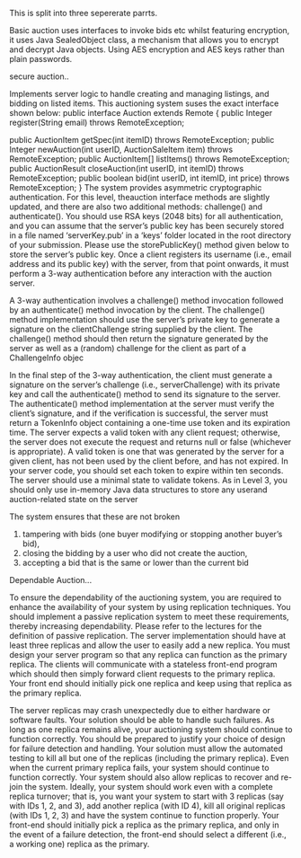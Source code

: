 This is split into three sepererate parrts.

Basic auction uses interfaces to invoke bids etc whilst featuring encryption, it uses Java SealedObject class, a
mechanism that allows you to encrypt and decrypt Java objects. Using
AES encryption and AES keys rather than plain passwords.

secure auction..

Implements server logic to handle creating and managing listings, and bidding on listed items.
This auctioning system suses the exact interface shown below:
public interface Auction extends Remote {
 public Integer register(String email) throws RemoteException;

 public AuctionItem getSpec(int itemID) throws RemoteException;
 public Integer newAuction(int userID, AuctionSaleItem item) throws RemoteException;
 public AuctionItem[] listItems() throws RemoteException;
public AuctionResult closeAuction(int userID, int itemID) throws RemoteException;
public boolean bid(int userID, int itemID, int price) throws RemoteException;
}
The system provides asymmetric cryptographic authentication. For this level, theauction
interface methods are slightly updated, and there are also two additional methods: challenge() and
authenticate(). 
You should use RSA keys (2048 bits) for all authentication, and you can assume that the server’s public
key has been securely stored in a file named ‘serverKey.pub’ in a ‘keys’ folder located in the root directory
of your submission. Please use the storePublicKey() method given below to store the server’s public
key. Once a client registers its username (i.e., email address and its public key) with the server, from
that point onwards, it must perform a 3-way authentication before any interaction with the auction
server. 

A 3-way authentication involves a challenge() method invocation followed by an authenticate()
method invocation by the client. The challenge() method implementation should use the server’s private
key to generate a signature on the clientChallenge string supplied by the client. The challenge() method
should then return the signature generated by the server as well as a (random) challenge for the client
as part of a ChallengeInfo objec

In the final step of the 3-way authentication, the client must generate a signature on the server’s
challenge (i.e., serverChallenge) with its private key and call the authenticate() method to send its
signature to the server. The authenticate() method implementation at the server must verify the client’s
signature, and if the verification is successful, the server must return a TokenInfo object containing a
one-time use token and its expiration time.
The server expects a valid token with any client request; otherwise, the server does not execute the
request and returns null or false (whichever is appropriate). A valid token is one that was generated by
the server for a given client, has not been used by the client before, and has not expired. In your server
code, you should set each token to expire within ten seconds. The server should use a minimal state
to validate tokens. As in Level 3, you should only use in-memory Java data structures to store any userand auction-related state on the server

The system ensures that these are not broken
1) tampering with bids (one buyer modifying or stopping another buyer’s bid),
2) closing the bidding by a user who did not create the auction,
3) accepting a bid that is the same or lower than the current bid


Dependable Auction...

To ensure the dependability of the auctioning system, you are required to enhance the
availability of your system by using replication techniques. You should implement a passive
replication system to meet these requirements, thereby increasing dependability. Please refer
to the lectures for the definition of passive replication.
The server implementation should have at least three replicas and allow the user to easily add a
new replica. You must design your server program so that any replica can function as the primary
replica. The clients will communicate with a stateless front-end program which should then
simply forward client requests to the primary replica. Your front end should initially pick one
replica and keep using that replica as the primary replica.

The server replicas may crash unexpectedly due to either hardware or software faults. Your
solution should be able to handle such failures. As long as one replica remains alive, your
auctioning system should continue to function correctly. You should be prepared to justify your
choice of design for failure detection and handling.
Your solution must allow the automated testing to kill all but one of the replicas (including the
primary replica). Even when the current primary replica fails, your system should continue to
function correctly. Your system should also allow replicas to recover and re-join the system.
Ideally, your system should work even with a complete replica turnover; that is, you want your
system to start with 3 replicas (say with IDs 1, 2, and 3), add another replica (with ID 4), kill all
original replicas (with IDs 1, 2, 3) and have the system continue to function properly.
Your front-end should initially pick a replica as the primary replica, and only in the event of a
failure detection, the front-end should select a different (i.e., a working one) replica as the
primary.
